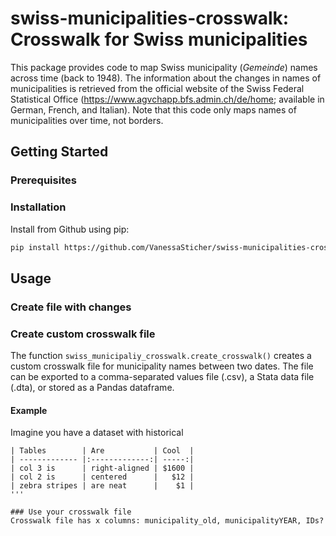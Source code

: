 # swiss-municipalities-crosswalk: Crosswalk for Swiss municipalities

This package provides code to map Swiss municipality (_Gemeinde_) names across time (back to 1948). The information about the changes in names of municipalities is retrieved from the official website of the Swiss Federal Statistical Office (https://www.agvchapp.bfs.admin.ch/de/home; available in German, French, and Italian). Note that this code only maps names of municipalities over time, not borders.


## Getting Started

### Prerequisites

### Installation
Install from Github using pip:
   ```sh
   pip install https://github.com/VanessaSticher/swiss-municipalities-crosswalk/master
   ```    



## Usage

### Create file with changes

### Create custom crosswalk file
The function `swiss_municipaliy_crosswalk.create_crosswalk()` creates a custom crosswalk file for municipality names between two dates. The file can be exported to a comma-separated values file (.csv), a Stata data file (.dta), or stored as a Pandas dataframe.
#### Example
Imagine you have a dataset with historical 
```
| Tables        | Are           | Cool  |
| ------------- |:-------------:| -----:|
| col 3 is      | right-aligned | $1600 |
| col 2 is      | centered      |   $12 |
| zebra stripes | are neat      |    $1 |
'''

### Use your crosswalk file
Crosswalk file has x columns: municipality_old, municipalityYEAR, IDs?

